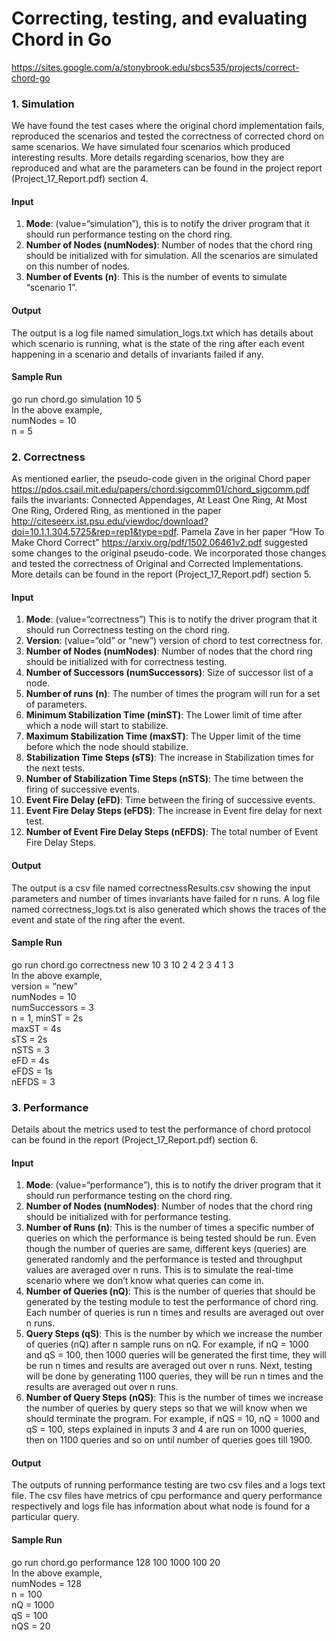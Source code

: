 # Correcting, testing, and evaluating Chord in Go
<https://sites.google.com/a/stonybrook.edu/sbcs535/projects/correct-chord-go>

### 1. Simulation
We have found the test cases where the original chord implementation fails, reproduced the scenarios and tested the correctness of corrected chord on same scenarios. We have simulated four scenarios which produced interesting results. More details regarding scenarios, how they are reproduced and what are the parameters can be found in the project report (Project_17_Report.pdf) section 4.

#### Input
1. **Mode**: (value=“simulation”), this is to notify the driver program that it should run performance testing on the chord ring.
2. **Number of Nodes (numNodes)**: Number of nodes that the chord ring should be initialized with for simulation. All the scenarios are simulated on this number of nodes.
3. **Number of Events (n)**: This is the number of events to simulate “scenario 1”.

#### Output
The output is a log file named simulation_logs.txt which has details about which scenario is running, what is the state of the ring after each event happening in a scenario and details of invariants failed if any.

#### Sample Run
go run chord.go simulation 10 5 <br />
In the above example, <br />
numNodes = 10 <br />
n = 5

### 2. Correctness
As mentioned earlier, the pseudo-code given in the original Chord paper <https://pdos.csail.mit.edu/papers/chord:sigcomm01/chord_sigcomm.pdf> fails the invariants: Connected Appendages, At Least One Ring, At Most One Ring, Ordered Ring, as mentioned in the paper <http://citeseerx.ist.psu.edu/viewdoc/download?doi=10.1.1.304.5725&rep=rep1&type=pdf>. Pamela Zave in her paper “How To Make Chord Correct” <https://arxiv.org/pdf/1502.06461v2.pdf> suggested some changes to the original pseudo-code. We incorporated those changes and tested the correctness of Original and Corrected Implementations. More details can be found in the report (Project_17_Report.pdf) section 5.

#### Input
1. **Mode**: (value=“correctness”) This is to notify the driver program that it should run Correctness testing on the chord ring.
2. **Version**: (value=“old” or “new”) version of chord to test correctness for.
3. **Number of Nodes (numNodes)**: Number of nodes that the chord ring should be initialized with for correctness testing.
4. **Number of Successors (numSuccessors)**: Size of successor list of a node.
5. **Number of runs (n)**: The number of times the program will run for a set of parameters. 
6. **Minimum Stabilization Time (minST)**: The Lower limit of time after which a node will start to stabilize.
7. **Maximum Stabilization Time (maxST)**: The Upper limit of the time before which the node should stabilize.
8. **Stabilization Time Steps (sTS)**: The increase in Stabilization times for the next tests.
9. **Number of Stabilization Time Steps (nSTS)**: The time between the firing of successive events.
10. **Event Fire Delay (eFD)**: Time between the firing of successive events.
11. **Event Fire Delay Steps (eFDS)**: The increase in Event fire delay for next test.
12. **Number of Event Fire Delay Steps (nEFDS)**: The total number of Event Fire Delay Steps.

#### Output
The output is a csv file named correctnessResults.csv showing the input parameters and number of times invariants have failed for n runs. A log file named correctness_logs.txt is also generated which shows the traces of the event and state of the ring after the event.

#### Sample Run
go run chord.go correctness new 10 3 10 2 4 2 3 4 1 3 <br />
In the above example, <br />
version = “new” <br />
numNodes = 10 <br />
numSuccessors = 3 <br />
n = 1, minST = 2s <br />
maxST = 4s <br />
sTS = 2s <br />
nSTS = 3 <br />
eFD = 4s <br />
eFDS = 1s <br />
nEFDS = 3

### 3. Performance
Details about the metrics used to test the performance of chord protocol can be found in the report (Project_17_Report.pdf) section 6.

#### Input
1. **Mode**: (value=“performance”), this is to notify the driver program that it should run performance testing on the chord ring.
2. **Number of Nodes (numNodes)**: Number of nodes that the chord ring should be initialized with for performance testing.
3. **Number of Runs (n)**: This is the number of times a specific number of queries on which the performance is being tested should be run. Even though the number of queries are same, different keys (queries) are generated randomly and the performance is tested and throughput values are averaged over n runs. This is to simulate the real-time scenario where we don’t know what queries can come in.
4. **Number of Queries (nQ)**: This is the number of queries that should be generated by the testing module to test the performance of chord ring. Each number of queries is run n times and results are averaged out over n runs.
5. **Query Steps (qS)**: This is the number by which we increase the number of queries (nQ) after n sample runs on nQ. For example, if nQ = 1000 and qS = 100, then 1000 queries will be generated the first time, they will be run n times and results are averaged out over n runs. Next, testing will be done by generating 1100 queries, they will be run n times and the results are averaged out over n runs.
6. **Number of Query Steps (nQS)**: This is the number of times we increase the number of queries by query steps so that we will know when we should terminate the program. For example, if nQS = 10, nQ = 1000 and qS = 100, steps explained in inputs 3 and 4 are run on 1000 queries, then on 1100 queries and so on until number of queries goes till 1900.

#### Output
The outputs of running performance testing are two csv files and a logs text file. The csv files have metrics of cpu performance and query performance respectively and logs file has information about what node is found for a particular query.

#### Sample Run
go run chord.go performance 128 100 1000 100 20 <br />
In the above example, <br />
numNodes = 128 <br />
n = 100 <br />
nQ = 1000 <br />
qS = 100 <br />
nQS = 20 <br />
